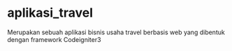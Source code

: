 # aplikasi_travel
Merupakan sebuah aplikasi bisnis usaha travel berbasis web yang dibentuk dengan framework Codeigniter3
